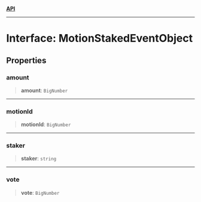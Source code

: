 [**API**](../../../README.md)

***

# Interface: MotionStakedEventObject

## Properties

### amount

> **amount**: `BigNumber`

***

### motionId

> **motionId**: `BigNumber`

***

### staker

> **staker**: `string`

***

### vote

> **vote**: `BigNumber`
